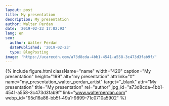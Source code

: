 ```yaml
---
layout: post
title: My presentation
description: My presentation
author: Walter Perdan
date: '2019-02-23 17:02:93'
lang: en
seo:
  author: Walter Perdan
  datePublished: '2019-02-23'
  type: BlogPosting
image: 'https://ucarecdn.com/a73d8cda-4bb1-4541-a558-3c473d3fab9f/'
---
```

{% include figure.html className="name" width="420" caption="My presentation" height="199" alt="my presentation" attrlink="#" name="my_presentation_walter_perdan_artist" target="_blank" attr="My presentation" title="My presentation" rel="author" jpg_id="a73d8cda-4bb1-4541-a558-3c473d3fab9f" link="www.walterperdan.com" webp_id="95d16a86-bb5f-49a1-9899-71c0710a5902" %}
